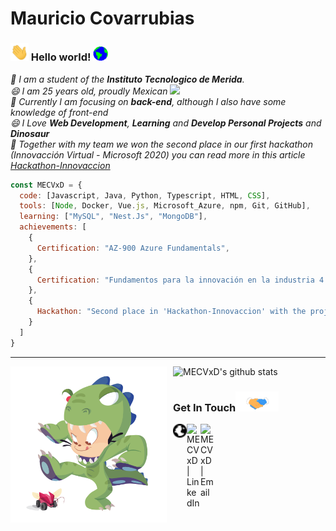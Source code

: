 # Mauricio Covarrubias

### <img src="https://github.com/SatYu26/SatYu26/blob/master/Assets/Hi.gif" width="29px"> Hello world!&nbsp;<img src="https://github.com/SatYu26/SatYu26/blob/master/Assets/Earth.gif" width="24px">

<p>
  <em>
    🌱 I am a student of the <b>Instituto Tecnologico de Merida</b>. <br>
    😄 I am 25 years old, proudly Mexican <img src="http://edu.jalisco.gob.mx/probemjal/sites/edu.jalisco.gob.mx.probemjal/files/mexico.svg" width="20px"><br>
    🤔 Currently I am focusing on <b>back-end</b>, although I also have some knowledge of front-end<br>
    😄 I Love <b>Web Development</b>, <b>Learning</b> and <b>Develop Personal Projects</b> and <b>Dinosaur</b><br>
    🔭 Together with my team we won the second place in our first hackathon (Innovacción Virtual - Microsoft 2020) you can read more in this article <a href="https://wildentrepreneur.org/conoce-a-los-ganadores-del-mega-hackathon-de-innovaccion-virtual/">Hackathon-Innovaccion</a>
  </em>  
</p>

<!--
**MECVxD/MECVxD** is a ✨ _special_ ✨ repository because its `README.md` (this file) appears on your GitHub profile.

Here are some ideas to get you started:

- 🔭 I’m currently working on ...
- 🌱 I’m currently learning ...
- 👯 I’m looking to collaborate on ...
- 🤔 I’m looking for help with ...
- 💬 Ask me about ...
- 📫 How to reach me: ...
- 😄 Pronouns: ...
- ⚡ Fun fact: ...

-->

```Javascript
const MECVxD = {
  code: [Javascript, Java, Python, Typescript, HTML, CSS],
  tools: [Node, Docker, Vue.js, Microsoft_Azure, npm, Git, GitHub],
  learning: ["MySQL", "Nest.Js", "MongoDB"],
  achievements: [
    {
      Certification: "AZ-900 Azure Fundamentals",
    },
    {
      Certification: "Fundamentos para la innovación en la industria 4.0 con tecnologías Microsoft"
    },
    {
      Hackathon: "Second place in 'Hackathon-Innovaccion' with the project 'Rhythm Practice'"
    }
  ]
}
```

---

![MECVxD's github stats](https://github-readme-stats.vercel.app/api?username=MECVxD&count_private=true&show_icons=true&theme=tokyonight&include_all_commits=true)<img src="https://github.com/SatYu26/SatYu26/blob/master/Assets/dinotocat.png" alt="dinoctocat" style="float: left; margin-right: 10px;" width="250px" />

### Get In Touch<img src="https://github.com/SatYu26/SatYu26/blob/master/Assets/Handshake.gif" height="32px">

[<img align="left" alt="MECVxD" width="22px" src="https://raw.githubusercontent.com/iconic/open-iconic/master/svg/globe.svg" />][website]
[<img align="left" alt="MECVxD | LinkedIn" width="22px" src="https://cdn.jsdelivr.net/npm/simple-icons@v3/icons/linkedin.svg" />][linkedin]
[<img align="left" alt="MECVxD | Email" width="22px" src="https://cdn.jsdelivr.net/npm/simple-icons@3.13.0/icons/gmail.svg" />][email]

[website]: https://mecvxd.github.io/
[linkedin]: https://www.linkedin.com/in/mauricio-covarrubias-402a66200/
[email]: mauricioecovarrubias@hotmail.com
